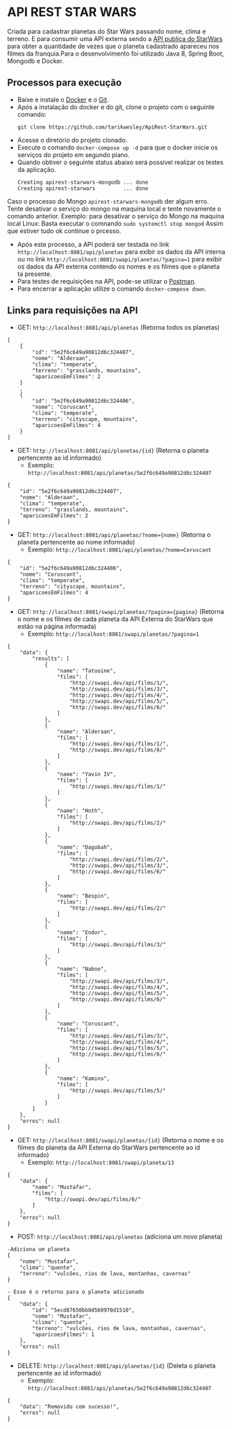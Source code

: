 # API REST STAR WARS 
Criada para cadastrar planetas do Star Wars passando nome, clima e terreno. E para consumir uma API externa sendo a [API publica do StarWars](https://swapi.dev/) para obter a quantidade de vezes que o planeta cadastrado apareceu nos filmes da franquia.Para o desenvolvimento foi utilizado Java 8, Spring Boot, Mongodb e Docker.

## Processos para execução
- Baixe e instale o [Docker](https://docs.docker.com/install/) e o [Git](https://git-scm.com/downloads).
- Após a instalação do docker e do git, clone o projeto com o seguinte comando:
    ```
    git clone https://github.com/tarikwesley/ApiRest-StarWars.git
    ```
- Acesse o diretório do projeto clonado.
- Execute o comando ```docker-compose up -d``` para que o docker inicie os serviços do projeto em segundo plano.
- Quando obtiver o seguinte status abaixo será possivel realizar os testes da aplicação.
    ```
    Creating apirest-starwars-mongodb ... done
    Creating apirest-starwars         ... done

    ```
Caso o processo do Mongo ```apirest-starwars-mongodb``` der algum erro. Tente desativar o serviço do mongo na maquina local e tente novamente o comando anterior.
Exemplo: para desativar o serviço do Mongo na maquina local Linux:
Basta executar o comnando
```sudo systemctl stop mongod```
Assim que estiver tudo ok continue o prcesso.

- Após este processo, a API poderá ser testada no link ```http://localhost:8081/api/planetas``` para exibir os dados da API interna ou no link ```http://localhost:8081/swapi/planetas/?pagina=1``` para exibir os dados da API externa contendo os nomes e os filmes que o planeta ta presente.
- Para testes de requisições na API, pode-se utilizar o [Postman](https://www.getpostman.com/downloads/).
- Para encerrar a aplicação utilize o comando ```docker-compose down```.

## Links para requisições na API
- GET: ```http://localhost:8081/api/planetas``` (Retorna todos os planetas)
``` 
[
    {
        "id": "5e2f6c649a90812d6c324407",
        "nome": "Alderaan",
        "clima": "temperate",
        "terreno": "grasslands, mountains",
        "aparicoesEmFilmes": 2
    }
    ,
    {
        "id": "5e2f6c649a90812d6c324406",
        "nome": "Coruscant",
        "clima": "temperate",
        "terreno": "cityscape, mountains",
        "aparicoesEmFilmes": 4
    }
]
```
- GET: ```http://localhost:8081/api/planetas/{id}``` (Retorna o planeta pertencente ao id informado)
    - Exemplo: ```http://localhost:8081/api/planetas/5e2f6c649a90812d6c324407```
``` 
{
    "id": "5e2f6c649a90812d6c324407",
    "nome": "Alderaan",
    "clima": "temperate",
    "terreno": "grasslands, mountains",
    "aparicoesEmFilmes": 2
}
```
- GET: ```http://localhost:8081/api/planetas/?nome={nome}``` (Retorna o planeta pertencente ao nome informado)
    - Exemplo:  ```http://localhost:8081/api/planetas/?nome=Coruscant```
``` 
{
    "id": "5e2f6c649a90812d6c324406",
    "nome": "Coruscant",
    "clima": "temperate",
    "terreno": "cityscape, mountains",
    "aparicoesEmFilmes": 4
}
```
- GET: ```http://localhost:8081/swapi/planetas/?pagina={pagina}``` (Retorna o nome e os filmes de cada planeta  da API Externa do StarWars que estão na página informada)
    - Exemplo:  ```http://localhost:8081/swapi/planetas/?pagina=1```
``` 
{
    "data": {
        "results": [
            {
                "name": "Tatooine",
                "films": [
                    "http://swapi.dev/api/films/1/",
                    "http://swapi.dev/api/films/3/",
                    "http://swapi.dev/api/films/4/",
                    "http://swapi.dev/api/films/5/",
                    "http://swapi.dev/api/films/6/"
                ]
            },
            {
                "name": "Alderaan",
                "films": [
                    "http://swapi.dev/api/films/1/",
                    "http://swapi.dev/api/films/6/"
                ]
            },
            {
                "name": "Yavin IV",
                "films": [
                    "http://swapi.dev/api/films/1/"
                ]
            },
            {
                "name": "Hoth",
                "films": [
                    "http://swapi.dev/api/films/2/"
                ]
            },
            {
                "name": "Dagobah",
                "films": [
                    "http://swapi.dev/api/films/2/",
                    "http://swapi.dev/api/films/3/",
                    "http://swapi.dev/api/films/6/"
                ]
            },
            {
                "name": "Bespin",
                "films": [
                    "http://swapi.dev/api/films/2/"
                ]
            },
            {
                "name": "Endor",
                "films": [
                    "http://swapi.dev/api/films/3/"
                ]
            },
            {
                "name": "Naboo",
                "films": [
                    "http://swapi.dev/api/films/3/",
                    "http://swapi.dev/api/films/4/",
                    "http://swapi.dev/api/films/5/",
                    "http://swapi.dev/api/films/6/"
                ]
            },
            {
                "name": "Coruscant",
                "films": [
                    "http://swapi.dev/api/films/3/",
                    "http://swapi.dev/api/films/4/",
                    "http://swapi.dev/api/films/5/",
                    "http://swapi.dev/api/films/6/"
                ]
            },
            {
                "name": "Kamino",
                "films": [
                    "http://swapi.dev/api/films/5/"
                ]
            }
        ]
    },
    "erros": null
}

```
- GET: ```http://localhost:8081/swapi/planetas/{id}``` (Retorna o nome e os filmes do planeta da API Externa do StarWars pertencente ao id informado)
    - Exemplo:  ```http://localhost:8081/swapi/planeta/13```
``` 
{
    "data": {
        "name": "Mustafar",
        "films": [
            "http://swapi.dev/api/films/6/"
        ]
    },
    "erros": null
}

```
- POST: ```http://localhost:8081/api/planetas``` (adiciona um novo planeta)
```
-Adiciona um planeta
{
    "nome": "Mustafar",
    "clima": "quente",
    "terreno": "vulcões, rios de lava, montanhas, cavernas"
}

```
```
- Esse é o retorno para o planeta adicionado
{
    "data": {
        "id": "5ecd87650bb0d560970d1510",
        "nome": "Mustafar",
        "clima": "quente",
        "terreno": "vulcões, rios de lava, montanhas, cavernas",
        "aparicoesFilmes": 1
    },
    "erros": null
}
```
- DELETE: ```http://localhost:8081/api/planetas/{id}``` (Deleta o planeta pertencente ao id informado)
    - Exemplo:  ```http://localhost:8081/api/planetas/5e2f6c649a90812d6c324407```
```
{
    "data": "Removido com sucesso!",
    "erros": null
}

```
